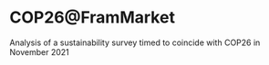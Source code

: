 # COP26@FramMarket
Analysis of a sustainability survey timed to coincide with COP26 in November 2021
